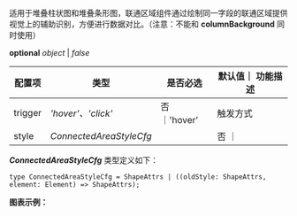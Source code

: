 适用于堆叠柱状图和堆叠条形图，联通区域组件通过绘制同一字段的联通区域提供视觉上的辅助识别，方便进行数据对比。（注意：不能和 **columnBackground** 同时使用）

<description>**optional** *object* | *false*</description>

| 配置项  | 类型             | 是否必选     | 默认值｜ 功能描述 |
| ------- | ---------------- | ------------ | ----------------- |
| trigger | *'hover'、'click'* | 否 ｜'hover' | 触发方式          |
| style | *ConnectedAreaStyleCfg* |  | 否 ｜ | 联通区域的样式配置          |

***ConnectedAreaStyleCfg*** 类型定义如下：

```sign
type ConnectedAreaStyleCfg = ShapeAttrs | ((oldStyle: ShapeAttrs, element: Element) => ShapeAttrs);
```

**图表示例：**

<playground path="column/stacked/demo/connect-area.ts" rid="connectedArea"></playground>
